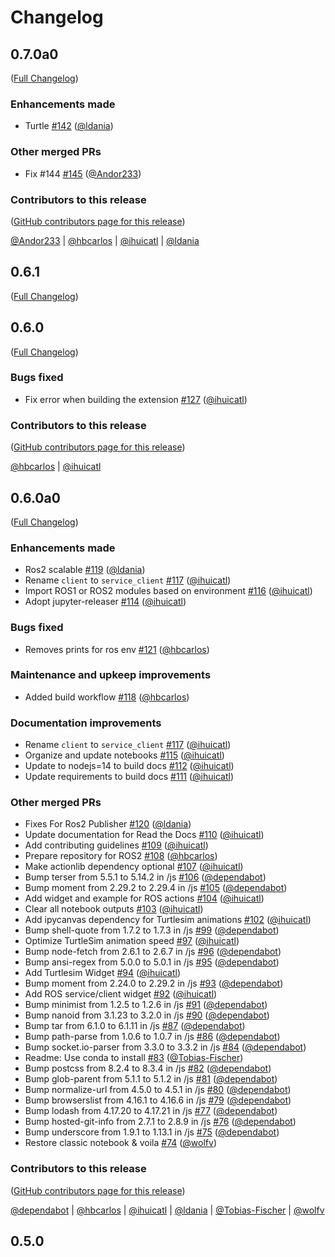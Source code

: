 # Changelog

<!-- <START NEW CHANGELOG ENTRY> -->

## 0.7.0a0

([Full Changelog](https://github.com/RoboStack/jupyter-ros/compare/0.6.0...b7ca8d717e1f752417fc24fa9b6b40b2cc8b03c7))

### Enhancements made

- Turtle [#142](https://github.com/RoboStack/jupyter-ros/pull/142) ([@ldania](https://github.com/ldania))

### Other merged PRs

- Fix #144 [#145](https://github.com/RoboStack/jupyter-ros/pull/145) ([@Andor233](https://github.com/Andor233))

### Contributors to this release

([GitHub contributors page for this release](https://github.com/RoboStack/jupyter-ros/graphs/contributors?from=2022-09-14&to=2023-03-06&type=c))

[@Andor233](https://github.com/search?q=repo%3ARoboStack%2Fjupyter-ros+involves%3AAndor233+updated%3A2022-09-14..2023-03-06&type=Issues) | [@hbcarlos](https://github.com/search?q=repo%3ARoboStack%2Fjupyter-ros+involves%3Ahbcarlos+updated%3A2022-09-14..2023-03-06&type=Issues) | [@ihuicatl](https://github.com/search?q=repo%3ARoboStack%2Fjupyter-ros+involves%3Aihuicatl+updated%3A2022-09-14..2023-03-06&type=Issues) | [@ldania](https://github.com/search?q=repo%3ARoboStack%2Fjupyter-ros+involves%3Aldania+updated%3A2022-09-14..2023-03-06&type=Issues)

<!-- <END NEW CHANGELOG ENTRY> -->

## 0.6.1

([Full Changelog](https://github.com/RoboStack/jupyter-ros/compare/v0.6.0...e9b3c9bbc85cc12944f487fb447b41e080f08cbc))

## 0.6.0

([Full Changelog](https://github.com/RoboStack/jupyter-ros/compare/v0.6.0a0...8d7849492ab7da88e6831e5e78cdae7ae9a0a8e0))

### Bugs fixed

- Fix error when building the extension [#127](https://github.com/RoboStack/jupyter-ros/pull/127) ([@ihuicatl](https://github.com/ihuicatl))

### Contributors to this release

([GitHub contributors page for this release](https://github.com/RoboStack/jupyter-ros/graphs/contributors?from=2022-08-11&to=2022-09-14&type=c))

[@hbcarlos](https://github.com/search?q=repo%3ARoboStack%2Fjupyter-ros+involves%3Ahbcarlos+updated%3A2022-08-11..2022-09-14&type=Issues) | [@ihuicatl](https://github.com/search?q=repo%3ARoboStack%2Fjupyter-ros+involves%3Aihuicatl+updated%3A2022-08-11..2022-09-14&type=Issues)

## 0.6.0a0

([Full Changelog](https://github.com/RoboStack/jupyter-ros/compare/0.5.0...1f6c46c9d24768a30817996445140d8ce956106d))

### Enhancements made

- Ros2 scalable [#119](https://github.com/RoboStack/jupyter-ros/pull/119) ([@ldania](https://github.com/ldania))
- Rename `client` to `service_client` [#117](https://github.com/RoboStack/jupyter-ros/pull/117) ([@ihuicatl](https://github.com/ihuicatl))
- Import ROS1 or ROS2 modules based on environment [#116](https://github.com/RoboStack/jupyter-ros/pull/116) ([@ihuicatl](https://github.com/ihuicatl))
- Adopt jupyter-releaser [#114](https://github.com/RoboStack/jupyter-ros/pull/114) ([@ihuicatl](https://github.com/ihuicatl))

### Bugs fixed

- Removes prints for ros env [#121](https://github.com/RoboStack/jupyter-ros/pull/121) ([@hbcarlos](https://github.com/hbcarlos))

### Maintenance and upkeep improvements

- Added build workflow [#118](https://github.com/RoboStack/jupyter-ros/pull/118) ([@hbcarlos](https://github.com/hbcarlos))

### Documentation improvements

- Rename `client` to `service_client` [#117](https://github.com/RoboStack/jupyter-ros/pull/117) ([@ihuicatl](https://github.com/ihuicatl))
- Organize and update notebooks [#115](https://github.com/RoboStack/jupyter-ros/pull/115) ([@ihuicatl](https://github.com/ihuicatl))
- Update to nodejs=14 to build docs [#112](https://github.com/RoboStack/jupyter-ros/pull/112) ([@ihuicatl](https://github.com/ihuicatl))
- Update requirements to build docs [#111](https://github.com/RoboStack/jupyter-ros/pull/111) ([@ihuicatl](https://github.com/ihuicatl))

### Other merged PRs

- Fixes For Ros2 Publisher [#120](https://github.com/RoboStack/jupyter-ros/pull/120) ([@ldania](https://github.com/ldania))
- Update documentation for Read the Docs [#110](https://github.com/RoboStack/jupyter-ros/pull/110) ([@ihuicatl](https://github.com/ihuicatl))
- Add contributing guidelines [#109](https://github.com/RoboStack/jupyter-ros/pull/109) ([@ihuicatl](https://github.com/ihuicatl))
- Prepare repository for ROS2 [#108](https://github.com/RoboStack/jupyter-ros/pull/108) ([@hbcarlos](https://github.com/hbcarlos))
- Make actionlib dependency optional [#107](https://github.com/RoboStack/jupyter-ros/pull/107) ([@ihuicatl](https://github.com/ihuicatl))
- Bump terser from 5.5.1 to 5.14.2 in /js [#106](https://github.com/RoboStack/jupyter-ros/pull/106) ([@dependabot](https://github.com/dependabot))
- Bump moment from 2.29.2 to 2.29.4 in /js [#105](https://github.com/RoboStack/jupyter-ros/pull/105) ([@dependabot](https://github.com/dependabot))
- Add widget and example for ROS actions [#104](https://github.com/RoboStack/jupyter-ros/pull/104) ([@ihuicatl](https://github.com/ihuicatl))
- Clear all notebook outputs [#103](https://github.com/RoboStack/jupyter-ros/pull/103) ([@ihuicatl](https://github.com/ihuicatl))
- Add ipycanvas dependency for Turtlesim animations [#102](https://github.com/RoboStack/jupyter-ros/pull/102) ([@ihuicatl](https://github.com/ihuicatl))
- Bump shell-quote from 1.7.2 to 1.7.3 in /js [#99](https://github.com/RoboStack/jupyter-ros/pull/99) ([@dependabot](https://github.com/dependabot))
- Optimize TurtleSim animation speed [#97](https://github.com/RoboStack/jupyter-ros/pull/97) ([@ihuicatl](https://github.com/ihuicatl))
- Bump node-fetch from 2.6.1 to 2.6.7 in /js [#96](https://github.com/RoboStack/jupyter-ros/pull/96) ([@dependabot](https://github.com/dependabot))
- Bump ansi-regex from 5.0.0 to 5.0.1 in /js [#95](https://github.com/RoboStack/jupyter-ros/pull/95) ([@dependabot](https://github.com/dependabot))
- Add Turtlesim Widget [#94](https://github.com/RoboStack/jupyter-ros/pull/94) ([@ihuicatl](https://github.com/ihuicatl))
- Bump moment from 2.24.0 to 2.29.2 in /js [#93](https://github.com/RoboStack/jupyter-ros/pull/93) ([@dependabot](https://github.com/dependabot))
- Add ROS service/client widget [#92](https://github.com/RoboStack/jupyter-ros/pull/92) ([@ihuicatl](https://github.com/ihuicatl))
- Bump minimist from 1.2.5 to 1.2.6 in /js [#91](https://github.com/RoboStack/jupyter-ros/pull/91) ([@dependabot](https://github.com/dependabot))
- Bump nanoid from 3.1.23 to 3.2.0 in /js [#90](https://github.com/RoboStack/jupyter-ros/pull/90) ([@dependabot](https://github.com/dependabot))
- Bump tar from 6.1.0 to 6.1.11 in /js [#87](https://github.com/RoboStack/jupyter-ros/pull/87) ([@dependabot](https://github.com/dependabot))
- Bump path-parse from 1.0.6 to 1.0.7 in /js [#86](https://github.com/RoboStack/jupyter-ros/pull/86) ([@dependabot](https://github.com/dependabot))
- Bump socket.io-parser from 3.3.0 to 3.3.2 in /js [#84](https://github.com/RoboStack/jupyter-ros/pull/84) ([@dependabot](https://github.com/dependabot))
- Readme: Use conda to install [#83](https://github.com/RoboStack/jupyter-ros/pull/83) ([@Tobias-Fischer](https://github.com/Tobias-Fischer))
- Bump postcss from 8.2.4 to 8.3.4 in /js [#82](https://github.com/RoboStack/jupyter-ros/pull/82) ([@dependabot](https://github.com/dependabot))
- Bump glob-parent from 5.1.1 to 5.1.2 in /js [#81](https://github.com/RoboStack/jupyter-ros/pull/81) ([@dependabot](https://github.com/dependabot))
- Bump normalize-url from 4.5.0 to 4.5.1 in /js [#80](https://github.com/RoboStack/jupyter-ros/pull/80) ([@dependabot](https://github.com/dependabot))
- Bump browserslist from 4.16.1 to 4.16.6 in /js [#79](https://github.com/RoboStack/jupyter-ros/pull/79) ([@dependabot](https://github.com/dependabot))
- Bump lodash from 4.17.20 to 4.17.21 in /js [#77](https://github.com/RoboStack/jupyter-ros/pull/77) ([@dependabot](https://github.com/dependabot))
- Bump hosted-git-info from 2.7.1 to 2.8.9 in /js [#76](https://github.com/RoboStack/jupyter-ros/pull/76) ([@dependabot](https://github.com/dependabot))
- Bump underscore from 1.9.1 to 1.13.1 in /js [#75](https://github.com/RoboStack/jupyter-ros/pull/75) ([@dependabot](https://github.com/dependabot))
- Restore classic notebook & voila [#74](https://github.com/RoboStack/jupyter-ros/pull/74) ([@wolfv](https://github.com/wolfv))

### Contributors to this release

([GitHub contributors page for this release](https://github.com/RoboStack/jupyter-ros/graphs/contributors?from=2021-04-20&to=2022-08-11&type=c))

[@dependabot](https://github.com/search?q=repo%3ARoboStack%2Fjupyter-ros+involves%3Adependabot+updated%3A2021-04-20..2022-08-11&type=Issues) | [@hbcarlos](https://github.com/search?q=repo%3ARoboStack%2Fjupyter-ros+involves%3Ahbcarlos+updated%3A2021-04-20..2022-08-11&type=Issues) | [@ihuicatl](https://github.com/search?q=repo%3ARoboStack%2Fjupyter-ros+involves%3Aihuicatl+updated%3A2021-04-20..2022-08-11&type=Issues) | [@ldania](https://github.com/search?q=repo%3ARoboStack%2Fjupyter-ros+involves%3Aldania+updated%3A2021-04-20..2022-08-11&type=Issues) | [@Tobias-Fischer](https://github.com/search?q=repo%3ARoboStack%2Fjupyter-ros+involves%3ATobias-Fischer+updated%3A2021-04-20..2022-08-11&type=Issues) | [@wolfv](https://github.com/search?q=repo%3ARoboStack%2Fjupyter-ros+involves%3Awolfv+updated%3A2021-04-20..2022-08-11&type=Issues)

## 0.5.0
